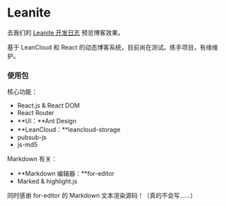 # Leanite
去我们的 [Leanite 开发日志](https://copws.github.io/leanite) 预览博客效果。

基于 LeanCloud 和 React 的动态博客系统，目前尚在测试。练手项目，有缘维护。

### 使用包

核心功能：

- React.js & React DOM
- React Router
- **UI：**Ant Design
- **LeanCloud：**leancloud-storage
- pubsub-js
- js-md5

Markdown 有关：

- **Markdown 编辑器：**for-editor
- Marked & highlight.js

同时感谢 for-editor 的 Markdown 文本渲染源码！（真的不会写……）
